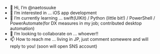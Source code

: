 - 👋 Hi, I’m @naetosuuke
- 👀 I’m interested in ... iOS app development
- 🌱 I’m currently learning ... swift(UIKit) / Python (little bit!) / PowerShell / PowerAutomate(for DX measures in my job; contributed desktop automation)
- 💞️ I’m looking to collaborate on ... whoever!!
- 📫 How to reach me ... living in JP, just comment somewere and will reply to you! (soon will open SNS account)

<!---
naetosuuke/naetosuuke is a ✨ special ✨ repository because its `README.md` (this file) appears on your GitHub profile.
You can click the Preview link to take a look at your changes.
--->
